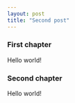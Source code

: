 ```yaml
---
layout: post
title: "Second post"
---
```

### First chapter
Hello world!

### Second chapter
Hello world!
